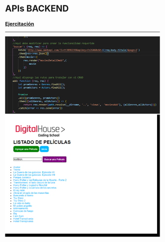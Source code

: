 # APIs BACKEND

### [Ejercitación](/git/ejercitacion.pdf)
------------------------------------------
![2](/git/2.png)
![1](/git/1.gif)